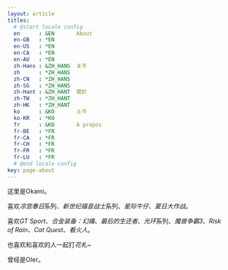 ```yaml
---
layout: article
titles:
  # @start locale config
  en      : &EN       About
  en-GB   : *EN
  en-US   : *EN
  en-CA   : *EN
  en-AU   : *EN
  zh-Hans : &ZH_HANS  关于
  zh      : *ZH_HANS
  zh-CN   : *ZH_HANS
  zh-SG   : *ZH_HANS
  zh-Hant : &ZH_HANT  關於
  zh-TW   : *ZH_HANT
  zh-HK   : *ZH_HANT
  ko      : &KO       소개
  ko-KR   : *KO
  fr      : &KO       À propos
  fr-BE   : *FR
  fr-CA   : *FR
  fr-CH   : *FR
  fr-FR   : *FR
  fr-LU   : *FR
  # @end locale config
key: page-about
---
```


这里是Okami。

喜欢*凉宫春日*系列、*新世纪福音战士*系列、*星际牛仔*、*夏日大作战*。

喜欢*GT Sport*、*合金装备：幻痛*、*最后的生还者*、*光环*系列、*魔兽争霸3*、*Risk of Rain*、*Cat Quest*、*看火人*。

也喜欢和喜欢的人一起打*花札*~

曾经是OIer。